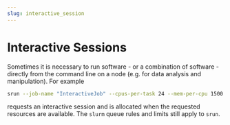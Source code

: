 ```yaml
---
slug: interactive_session
---
```


# Interactive Sessions

Sometimes it is necessary to run software - or a combination of software -
directly from the command line on a node (e.g. for data analysis and manipulation).
For example

```bash
srun --job-name "InteractiveJob" --cpus-per-task 24 --mem-per-cpu 1500 --time 24:00:00 --pty bash
```

requests an interactive session and is allocated when the requested resources are available.
The `slurm` queue rules and limits still apply to `srun`.
